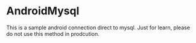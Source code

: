 # AndroidMysql

This is a sample android connection direct to mysql. Just for learn, please do not use this method in prodcution.
